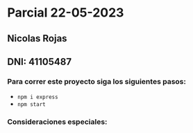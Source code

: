 # Parcial 22-05-2023
## Nicolas Rojas
## DNI: 41105487


### Para correr este proyecto siga los siguientes pasos:

- `npm i express`
- `npm start`

### Consideraciones especiales:
